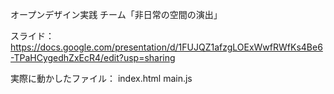 オープンデザイン実践
チーム「非日常の空間の演出」

スライド：https://docs.google.com/presentation/d/1FUJQZ1afzgLOExWwfRWfKs4Be6-TPaHCygedhZxEcR4/edit?usp=sharing

実際に動かしたファイル：
index.html
main.js

